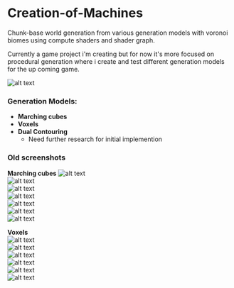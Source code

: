 # Creation-of-Machines
Chunk-base world generation from various generation models with voronoi biomes using compute shaders and shader graph.  

Currently a game project i'm creating but for now it's more focused on procedural generation where i create and test different generation models for the up coming game.  

![alt text](https://media.discordapp.net/attachments/643683921258610740/736178145086144592/unknown.png)  

### Generation Models: 
- **Marching cubes**  
- **Voxels**  
- **Dual Contouring**  
  - Need further research for initial implemention  
  
### Old screenshots

**Marching cubes**
![alt text](https://cdn.discordapp.com/attachments/250127073597849600/709149663738986537/unknown.png)  
![alt text](https://media.discordapp.net/attachments/250127073597849600/709151886179303424/unknown.png)  
![alt text](https://media.discordapp.net/attachments/250127073597849600/709153201416306818/unknown.png)  
![alt text](https://media.discordapp.net/attachments/250127073597849600/709160370995986443/unknown.png)  
![alt text](https://media.discordapp.net/attachments/250127073597849600/709160096621527110/unknown.png)  
![alt text](https://media.discordapp.net/attachments/643683921258610740/644393647751561216/unknown.png)  
![alt text](https://media.discordapp.net/attachments/643683921258610740/644076201866166292/unknown.png)  

**Voxels**  
![alt text](https://media.discordapp.net/attachments/643683921258610740/736176131467772034/unknown.png)  
![alt text](https://media.discordapp.net/attachments/643683921258610740/736499043080994826/unknown.png)  
![alt text](https://media.discordapp.net/attachments/643683921258610740/736498914793881661/unknown.png)  
![alt text](https://media.discordapp.net/attachments/643683921258610740/736357238964486244/unknown.png)  
![alt text](https://media.discordapp.net/attachments/643683921258610740/736710179030302760/unknown.png)  
![alt text](https://media.discordapp.net/attachments/643683921258610740/735774880540393563/unknown.png)  
